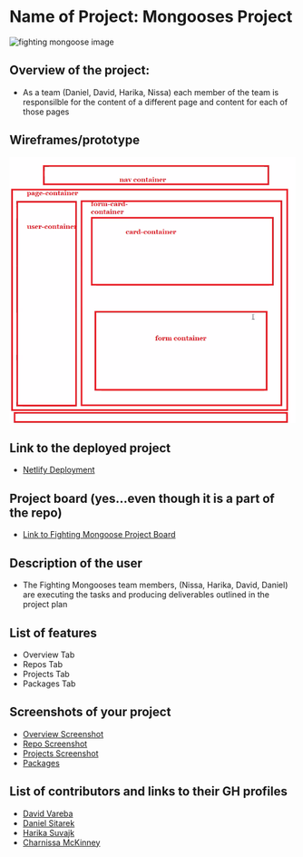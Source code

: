  # Name of Project: Mongooses Project 

 ![fighting mongoose image](https://encrypted-tbn0.gstatic.com/images?q=tbn:ANd9GcQlFKopiTodJZslPz22t_fsPHxOBCU6nwK62A&usqp=CAU)

 ## Overview of the project: 
 - As a team (Daniel, David, Harika, Nissa) each member of the team is responsilble for the content of a different page and content for each of those pages 
 
## Wireframes/prototype
![Fighting Mongoose Wireframe image](img/wireframe.png)

## Link to the deployed project 
 - [Netlify Deployment](https://fighting-mongooses.netlify.app/index.html)

## Project board (yes...even though it is a part of the repo)
- [Link to Fighting Mongoose Project Board](https://github.com/nss-evening-cohort-16/gitsub-the-fighting-mongooses/projects/1)

## Description of the user
- The Fighting Mongooses team members, (Nissa, Harika, David, Daniel) are executing the tasks and producing deliverables outlined in the project plan

## List of features
 - Overview Tab
 - Repos Tab 
 - Projects Tab
 - Packages Tab 

## Screenshots of your project
- [Overview Screenshot](img/ProjectPage.PNG)
- [Repo Screenshot](img/Repos.PNG)
- [Projects Screenshot](img/ProjectPage.PNG)
- [Packages](img/Packages.PNG)

## List of contributors and links to their GH profiles

- [David Vareba](https://github.com/davidvareba)
- [Daniel Sitarek](https://github.com/dsitarek)
- [Harika Suvajk](https://github.com/hcodes11)
- [Charnissa McKinney](https://github.com/Nissa2424)


